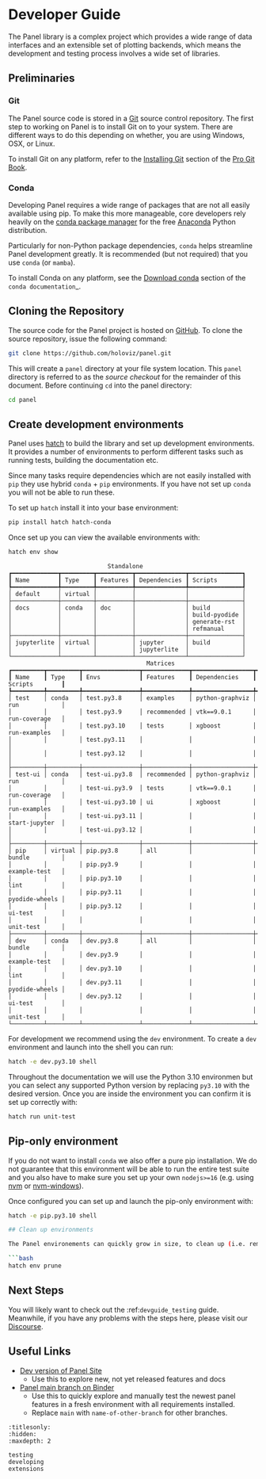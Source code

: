 # Developer Guide

The Panel library is a complex project which provides a wide range of data interfaces and an extensible set of plotting backends, which means the development and testing process involves a wide set of libraries.

## Preliminaries

### Git

The Panel source code is stored in a [Git](https://git-scm.com) source control repository.  The first step to working on Panel is to install Git on to your system.  There are different ways to do this depending on whether, you are using Windows, OSX, or Linux.

To install Git on any platform, refer to the [Installing Git](https://git-scm.com/book/en/v2/Getting-Started-Installing-Git) section of the [Pro Git Book](https://git-scm.com/book/en/v2).

### Conda

Developing Panel requires a wide range of packages that are not all easily available using pip. To make this more manageable, core developers rely heavily on the [conda package manager](https://conda.io/docs/intro.html) for the free [Anaconda](https://anaconda.com/downloads) Python distribution.

Particularly for non-Python package dependencies, ``conda`` helps streamline Panel development greatly. It is recommended (but not required) that you use ``conda`` (or ``mamba``).

To install Conda on any platform, see the [Download conda](https://docs.conda.io/projects/conda/en/latest/user-guide/install/download.html) section of the `conda documentation`_.

## Cloning the Repository

The source code for the Panel project is hosted on [GitHub](https://github.com/holoviz/panel). To clone the source repository, issue the following command:

```bash
git clone https://github.com/holoviz/panel.git
```

This will create a ``panel`` directory at your file system location. This ``panel`` directory is referred to as the *source checkout* for the remainder of this document. Before continuing `cd` into the panel directory:

```bash
cd panel
```

## Create development environments

Panel uses [hatch](https://hatch.pypa.io/latest/version/) to build the library and set up development environments. It provides a number of environments to perform different tasks such as running tests, building the documentation etc.

Since many tasks require dependencies which are not easily installed with `pip` they use hybrid `conda` + `pip` environments. If you have not set up `conda` you will not be able to run these.

To set up `hatch` install it into your base environment:

```bash
pip install hatch hatch-conda
```

Once set up you can view the available environments with:

```bash
hatch env show
```

```
                            Standalone
┏━━━━━━━━━━━━━┳━━━━━━━━━┳━━━━━━━━━━┳━━━━━━━━━━━━━━┳━━━━━━━━━━━━━━━┓
┃ Name        ┃ Type    ┃ Features ┃ Dependencies ┃ Scripts       ┃
┡━━━━━━━━━━━━━╇━━━━━━━━━╇━━━━━━━━━━╇━━━━━━━━━━━━━━╇━━━━━━━━━━━━━━━┩
│ default     │ virtual │          │              │               │
├─────────────┼─────────┼──────────┼──────────────┼───────────────┤
│ docs        │ conda   │ doc      │              │ build         │
│             │         │          │              │ build-pyodide │
│             │         │          │              │ generate-rst  │
│             │         │          │              │ refmanual     │
├─────────────┼─────────┼──────────┼──────────────┼───────────────┤
│ jupyterlite │ virtual │          │ jupyter      │ build         │
│             │         │          │ jupyterlite  │               │
└─────────────┴─────────┴──────────┴──────────────┴───────────────┘
                                       Matrices
┏━━━━━━━━━┳━━━━━━━━━┳━━━━━━━━━━━━━━━━┳━━━━━━━━━━━━━┳━━━━━━━━━━━━━━━━━┳━━━━━━━━━━━━━━━━┓
┃ Name    ┃ Type    ┃ Envs           ┃ Features    ┃ Dependencies    ┃ Scripts        ┃
┡━━━━━━━━━╇━━━━━━━━━╇━━━━━━━━━━━━━━━━╇━━━━━━━━━━━━━╇━━━━━━━━━━━━━━━━━╇━━━━━━━━━━━━━━━━┩
│ test    │ conda   │ test.py3.8     │ examples    │ python-graphviz │ run            │
│         │         │ test.py3.9     │ recommended │ vtk==9.0.1      │ run-coverage   │
│         │         │ test.py3.10    │ tests       │ xgboost         │ run-examples   │
│         │         │ test.py3.11    │             │                 │                │
│         │         │ test.py3.12    │             │                 │                │
├─────────┼─────────┼────────────────┼─────────────┼─────────────────┼────────────────┤
│ test-ui │ conda   │ test-ui.py3.8  │ recommended │ python-graphviz │ run            │
│         │         │ test-ui.py3.9  │ tests       │ vtk==9.0.1      │ run-coverage   │
│         │         │ test-ui.py3.10 │ ui          │ xgboost         │ run-examples   │
│         │         │ test-ui.py3.11 │             │                 │ start-jupyter  │
│         │         │ test-ui.py3.12 │             │                 │                │
├─────────┼─────────┼────────────────┼─────────────┼─────────────────┼────────────────┤
│ pip     │ virtual │ pip.py3.8      │ all         │                 │ bundle         │
│         │         │ pip.py3.9      │             │                 │ example-test   │
│         │         │ pip.py3.10     │             │                 │ lint           │
│         │         │ pip.py3.11     │             │                 │ pyodide-wheels │
│         │         │ pip.py3.12     │             │                 │ ui-test        │
│         │         │                │             │                 │ unit-test      │
├─────────┼─────────┼────────────────┼─────────────┼─────────────────┼────────────────┤
│ dev     │ conda   │ dev.py3.8      │ all         │                 │ bundle         │
│         │         │ dev.py3.9      │             │                 │ example-test   │
│         │         │ dev.py3.10     │             │                 │ lint           │
│         │         │ dev.py3.11     │             │                 │ pyodide-wheels │
│         │         │ dev.py3.12     │             │                 │ ui-test        │
│         │         │                │             │                 │ unit-test      │
└─────────┴─────────┴────────────────┴─────────────┴─────────────────┴────────────────┘
```

For development we recommend using the `dev` environment. To create a `dev` environment and launch into the shell you can run:

```bash
hatch -e dev.py3.10 shell
```

Throughout the documentation we will use the Python 3.10 environmen but you can select any supported Python version by replacing `py3.10` with the desired version. Once you are inside the environment you can confirm it is set up correctly with:

```bash
hatch run unit-test
```

## Pip-only environment

If you do not want to install `conda` we also offer a pure pip installation. We do not guarantee that this environment will be able to run the entire test suite and you also have to make sure you set up your own `nodejs>=16` (e.g. using [nvm](https://github.com/creationix/nvm) or [nvm-windows](https://github.com/coreybutler/nvm-windows)).

Once configured you can set up and launch the pip-only environment with:

```bash
hatch -e pip.py3.10 shell

## Clean up environments

The Panel environements can quickly grow in size, to clean up (i.e. remove) all the environments simply run:

```bash
hatch env prune
```

## Next Steps

You will likely want to check out the :ref:`devguide_testing` guide. Meanwhile, if you have any problems with the steps here, please visit our [Discourse](https://discourse.holoviz.org/c/panel/5).

## Useful Links

- [Dev version of Panel Site](https://pyviz-dev.github.io/panel)
   - Use this to explore new, not yet released features and docs
- [Panel main branch on Binder](https://mybinder.org/v2/gh/holoviz/panel/main?urlpath=lab/tree/examples)
   - Use this to quickly explore and manually test the newest panel features in a fresh environment with all requirements installed.
   - Replace `main` with `name-of-other-branch` for other branches.

```{toctree}
:titlesonly:
:hidden:
:maxdepth: 2

testing
developing
extensions
```
